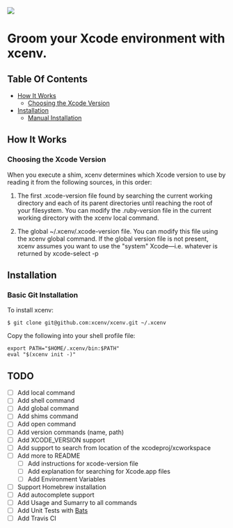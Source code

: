 <img src="https://img.shields.io/badge/Sponsor-Detroit%20Labs-000000.svg" />

# Groom your Xcode environment with xcenv.

## Table Of Contents

* [How It Works](#how-it-works)
  * [Choosing the Xcode Version](#choosing-the-xcode-version)
* [Installation](#installation)
  * [Manual Installation](#manual_installation)

## How It Works

### Choosing the Xcode Version

When you execute a shim, xcenv determines which Xcode version to use by reading it from the following sources, in this order:

1. The first .xcode-version file found by searching the current working directory and each of its parent directories until reaching the root of your filesystem. You can modify the .ruby-version file in the current working directory with the xcenv local command.

2. The global ~/.xcenv/.xcode-version file. You can modify this file using the xcenv global command. If the global version file is not present, xcenv assumes you want to use the "system" Xcode—i.e. whatever is returned by xcode-select -p

## Installation

### Basic Git Installation

To install xcenv:

	$ git clone git@github.com:xcenv/xcenv.git ~/.xcenv

Copy the following into your shell profile file:

	export PATH="$HOME/.xcenv/bin:$PATH"
	eval "$(xcenv init -)"

## TODO

- [ ] Add local command
- [ ] Add shell command
- [ ] Add global command
- [ ] Add shims command 
- [ ] Add open command
- [ ] Add version commands (name, path)
- [ ] Add XCODE_VERSION support
- [ ] Add support to search from location of the xcodeproj/xcworkspace
- [ ] Add more to README  
  - [ ] Add instructions for xcode-version file
  - [ ] Add explanation for searching for Xcode.app files  
  - [ ] Add Environment Variables 
- [ ] Support Homebrew installation  
- [ ] Add autocomplete support
- [ ] Add Usage and Sumarry to all commands
- [ ] Add Unit Tests with [Bats](https://github.com/sstephenson/bats)
- [ ] Add Travis CI